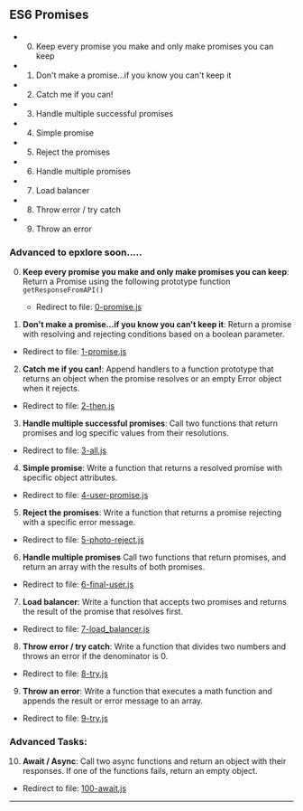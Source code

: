 ## ES6 Promises

- 0. Keep every promise you make and only make promises you can keep
- 1. Don't make a promise...if you know you can't keep it
- 2. Catch me if you can!
- 3. Handle multiple successful promises
- 4. Simple promise
- 5. Reject the promises
- 6. Handle multiple promises
- 7. Load balancer
- 8. Throw error / try catch
- 9. Throw an error

### Advanced to epxlore soon.....

0. **Keep every promise you make and only make promises you can keep**: Return a Promise using the following prototype function `getResponseFromAPI()`

    - Redirect to file: [0-promise.js](./0-promise.js)

1. **Don't make a promise...if you know you can't keep it**: Return a promise with resolving and rejecting conditions based on a boolean parameter.

- Redirect to file: [1-promise.js](./1-promise.js)

2. **Catch me if you can!**: Append handlers to a function prototype that returns an object when the promise resolves or an empty Error object when it rejects.

- Redirect to file: [2-then.js](./2-then.js)

3. **Handle multiple successful promises**: Call two functions that return promises and log specific values from their resolutions.

- Redirect to file: [3-all.js](./3-all.js)

4. **Simple promise**: Write a function that returns a resolved promise with specific object attributes.

- Redirect to file: [4-user-promise.js](./4-user-promise.js)

5. **Reject the promises**: Write a function that returns a promise rejecting with a specific error message.

- Redirect to file: [5-photo-reject.js](./5-photo-reject.js)

6. **Handle multiple promises** Call two functions that return promises, and return an array with the results of both promises.

- Redirect to file: [6-final-user.js](./6-final-user.js)

7. **Load balancer**: Write a function that accepts two promises and returns the result of the promise that resolves first.

- Redirect to file: [7-load_balancer.js](./7-load_balancer.js)

8. **Throw error / try catch**: Write a function that divides two numbers and throws an error if the denominator is 0.

- Redirect to file: [8-try.js](./8-try.js)

9. **Throw an error**: Write a function that executes a math function and appends the result or error message to an array.

- Redirect to file: [9-try.js](./9-try.js)

### Advanced Tasks:

10. **Await / Async**: Call two async functions and return an object with their responses. If one of the functions fails, return an empty object.

- Redirect to file: [100-await.js](./100-await.js)

---